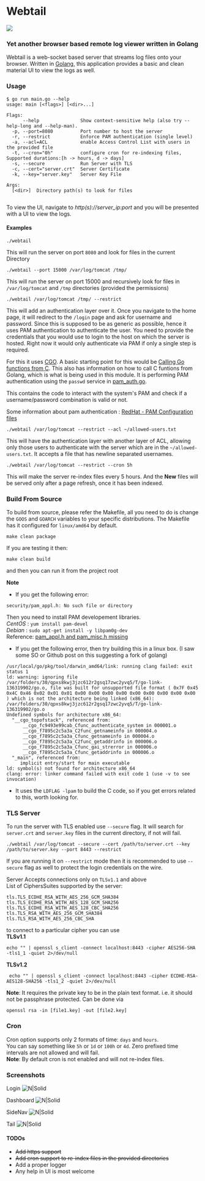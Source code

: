 # Webtail

[![](https://goreportcard.com/badge/github.com/prateeknischal/webtail)](https://goreportcard.com/report/github.com/prateeknischal/webtail)

### Yet another browser based remote log viewer written in Golang

Webtail is a web-socket based server that streams log files onto your browser. Written in [Golang](https://golang.org), this application provides a basic and clean material UI to view the logs as well.

### Usage

```
$ go run main.go --help
usage: main [<flags>] [<dir>...]

Flags:
      --help               Show context-sensitive help (also try --help-long and --help-man).
  -p, --port=8080          Port number to host the server
  -r, --restrict           Enforce PAM authentication (single level)
  -a, --acl=ACL            enable Access Control List with users in the provided file
  -t, --cron="0h"          configure cron for re-indexing files, Supported durations:[h -> hours, d -> days]
  -s, --secure             Run Server with TLS
  -c, --cert="server.crt"  Server Certificate
  -k, --key="server.key"   Server Key File

Args:
  [<dir>]  Directory path(s) to look for files


```

To view the UI, navigate to *http(s)://server_ip:port* and you will be presented with a UI to view the logs.

#### Examples
```
./webtail
```
This will run the server on port `8080` and look for files in the current Directory
```
./webtail --port 15000 /var/log/tomcat /tmp/
```
This will run the server on port 15000 and recursively look for files in `/var/log/tomcat` and `/tmp` directories (provided the permissions)

```
./webtail /var/log/tomcat /tmp/ --restrict
```
This will add an authentication layer over it. Once you navigate to the home page, it will redirect to the `/login` page and ask for username and password. Since this is supposed to be as generic as possible, hence it uses PAM authentication to authenticate the user. You need to provide the credentials that you would use to login to the host on which the server is hosted. Right now it would only authenticate via PAM if only a single step is required.

For this it uses [CGO](https://github.com/golang/go/wiki/cgo). A basic starting point for this would be [Calling Go functions from C](https://medium.com/using-go-in-mobile-apps/using-go-in-mobile-apps-part-1-calling-go-functions-from-c-be1ecf7dfbc6). This also has information on how to call C funtions from Golang, which is what is being used in this module. It is performing PAM authentication using the `passwd` service in [pam_auth.go](https://github.com/prateeknischal/webtail/blob/master/util/pam_auth.go).

This contains the code to interact with the system's PAM and check if a username/password combination is valid or not.

Some information about pam authentication : [RedHat - PAM Configuration files](https://access.redhat.com/documentation/en-us/red_hat_enterprise_linux/6/html/managing_smart_cards/pam_configuration_files)


```
./webtail /var/log/tomcat --restrict --acl ~/allowed-users.txt
```
This will have the authentication layer with another layer of ACL, allowing only those users to authenticate with the server which are in the `~/allowed-users.txt`. It accepts a file that has newline separated usernames.


```
./webtail /var/log/tomcat --restrict --cron 5h
```
This will make the server re-index files every 5 hours. And the **New** files will be served only after a page refresh, once it has been indexed.


### Build From Source

To build from source, please refer the Makefile, all you need to do is change the `GOOS` and `GOARCH` variables to your specific distributions. The Makefile has it configured for `linux/amd64` by default.

```
make clean package
```
If you are testing it then:
```
make clean build
```
and then you can run it from the project root

**Note**    
* If you get the following error:
```
security/pam_appl.h: No such file or directory
```
Then you need to install PAM developement libraries.    
*CentOS* : `yum install pam-devel`    
*Debian* : `sudo apt-get install -y libpam0g-dev`   
Reference: [pam_appl.h and pam_misc.h missing](https://stackoverflow.com/questions/15614823/pam-appl-h-and-pam-misc-h-missing-in-rshd-c-source-code)


* If you get the following error, then try building this in a linux box.
(I saw some SO or Github post on this suggesting a fork of golang)
```
/usr/local/go/pkg/tool/darwin_amd64/link: running clang failed: exit status 1
ld: warning: ignoring file /var/folders/30/qpxs8kwj3jzc612r2gsq17zwc2yvq5/T/go-link-136319902/go.o, file was built for unsupported file format ( 0x7F 0x45 0x4C 0x46 0x02 0x01 0x01 0x00 0x00 0x00 0x00 0x00 0x00 0x00 0x00 0x00 ) which is not the architecture being linked (x86_64): /var/folders/30/qpxs8kwj3jzc612r2gsq17zwc2yvq5/T/go-link-136319902/go.o
Undefined symbols for architecture x86_64:
  "__cgo_topofstack", referenced from:
      __cgo_fc9493e99cab_Cfunc_authenticate_system in 000001.o
      __cgo_f7895c2c5a3a_C2func_getnameinfo in 000004.o
      __cgo_f7895c2c5a3a_Cfunc_getnameinfo in 000004.o
      __cgo_f7895c2c5a3a_C2func_getaddrinfo in 000006.o
      __cgo_f7895c2c5a3a_Cfunc_gai_strerror in 000006.o
      __cgo_f7895c2c5a3a_Cfunc_getaddrinfo in 000006.o
  "_main", referenced from:
     implicit entry/start for main executable
ld: symbol(s) not found for architecture x86_64
clang: error: linker command failed with exit code 1 (use -v to see invocation)
```

* It uses the `LDFLAG -lpam` to build the C code, so if you get errors related to this, worth looking for.

### TLS Server

To run the server with TLS enabled use `--secure` flag. It will search for `server.crt` and `server.key` files in the current directory, if not will fail.

```
./webtail /var/log/tomcat --secure --cert /path/to/server.crt --key /path/to/server.key --port 8443 --restrict
```

If you are running it on `--restrict` mode then it is recommended to use `--secure` flag as well to protect the login credentials on the wire.

Server Accepts connections only on `TLSv1.1` and above    
List of CiphersSuites supported by the server:
```
tls.TLS_ECDHE_RSA_WITH_AES_256_GCM_SHA384
tls.TLS_ECDHE_RSA_WITH_AES_128_GCM_SHA256
tls.TLS_ECDHE_RSA_WITH_AES_128_CBC_SHA256
tls.TLS_RSA_WITH_AES_256_GCM_SHA384
tls.TLS_RSA_WITH_AES_256_CBC_SHA
```

to connect to a particular cipher you can use       
**TLSv1.1**
```
echo "" | openssl s_client -connect localhost:8443 -cipher AES256-SHA -tls1_1 -quiet 2>/dev/null
```
**TLSv1.2**
```
 echo "" | openssl s_client -connect localhost:8443 -cipher ECDHE-RSA-AES128-SHA256 -tls1_2 -quiet 2>/dev/null
```

**Note**: It requires the private key to be in the plain text format. i.e. it should not be passphrase protected. Can be done via
```
openssl rsa -in [file1.key] -out [file2.key]
```

### Cron

Cron option supports only 2 formats of time: `days` and `hours`.      
You can say something like `5h` or `1d` or `100h` or `4d`. Zero prefixed time intervals are not allowed and will fail.    
**Note**: By default cron is not enabled and will not re-index files.

### Screenshots
Login
![N|Solid](https://raw.githubusercontent.com/prateeknischal/webtail/master/screenshots/webtail_login.png)

Dashboard
![N|Solid](https://raw.githubusercontent.com/prateeknischal/webtail/master/screenshots/webtail_dashboard.png)

SideNav
![N|Solid](https://raw.githubusercontent.com/prateeknischal/webtail/master/screenshots/webtail_filenav.png)

Tail
![N|Solid](https://raw.githubusercontent.com/prateeknischal/webtail/master/screenshots/webtail_tail.png)

#### TODOs
* ~~Add https support~~
* ~~Add cron support to re-index files in the provided directories~~
* Add a proper logger
* Any help in UI is most welcome

